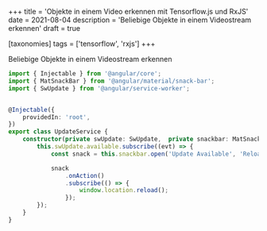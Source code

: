 +++
title = 'Objekte in einem Video erkennen mit Tensorflow.js und RxJS'
date = 2021-08-04
description = 'Beliebige Objekte in einem Videostream erkennen'
draft = true

[taxonomies]
tags = ['tensorflow', 'rxjs']
+++

Beliebige Objekte in einem Videostream erkennen
<!-- more -->


```typescript
import { Injectable } from '@angular/core';
import { MatSnackBar } from '@angular/material/snack-bar';
import { SwUpdate } from '@angular/service-worker';


@Injectable({
    providedIn: 'root',
})
export class UpdateService {
    constructor(private swUpdate: SwUpdate,  private snackbar: MatSnackBar) {
        this.swUpdate.available.subscribe((evt) => {
            const snack = this.snackbar.open('Update Available', 'Reload');

            snack
                .onAction()
                .subscribe(() => {
                    window.location.reload();
                });
        });
    }
}
```
